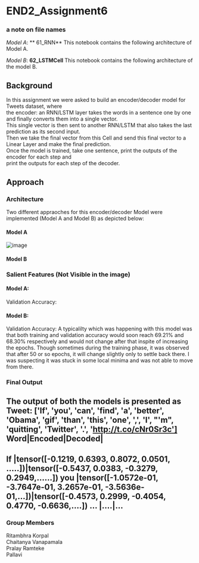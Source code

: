 # END2_Assignment6
### a note on file names
*Model A*: ** 61_RNN** This notebook contains the following architecture of Model A.  <br/>

*Model B*: **62_LSTMCell** This notebook contains the following architecture of the model B.<br/>

## Background
In this assignment we were asked to build an encoder/decoder model for Tweets dataset, where <br/>
the encoder: an RNN/LSTM layer takes the words in a sentence one by one and finally converts them into a single vector.<br/>
This single vector is then sent to another RNN/LSTM that also takes the last prediction as its second input. <br/>
Then we take the final vector from this Cell and send this final vector to a Linear Layer and make the final prediction.<br/>
Once the model is trained, take one sentence, print the outputs of the encoder for each step and<br/>
print the outputs for each step of the decoder. 
## Approach
### Architecture
Two different appraoches for this encoder/decoder Model were implemented (Model A and Model B) as depicted below:
#### Model A 
![image](https://user-images.githubusercontent.com/82941475/121353803-e2384200-c94b-11eb-8141-6d84eaa1a0d1.png)
#### Model B

### Salient Features (Not Visible in the image)
#### Model A: 
Validation Accuracy:

#### Model B:
Validation Accuracy:
A typicalilty which was happening with this model was that both training and validation accuracy would soon reach 
69.21% and 68.30% respectively and would not change after that inspite of increasing the epochs. Though sometimes during the training phase, it was observed that after 50 or so epochs, it will change slightly only to settle back there.
I was suspecting it was stuck in some local minima and was not able to move from there.

### Final Output
The output of both the models is presented as
Tweet: ['If', 'you', 'can', 'find', 'a', 'better', 'Obama', 'gif', 'than', 'this', 'one', ',', 'I', "'m", 'quitting', 'Twitter', '.', 'http://t.co/cNr0Sr3c']
Word|Encoded|Decoded|
---------------------
If  |tensor([-0.1219,  0.6393,  0.8072,  0.0501, .....])|tensor([-0.5437,  0.0383, -0.3279,  0.2949,......])
you |tensor([-1.0572e-01, -3.7647e-01,  3.2657e-01, -3.5636e-01,...])|tensor([-0.4573,  0.2999, -0.4054,  0.4770, -0.6636,....])
... |....|...
-----------------------

### Group Members
Ritambhra Korpal<br/>
Chaitanya Vanapamala <br/>
Pralay Ramteke <br/>
Pallavi <br/>

